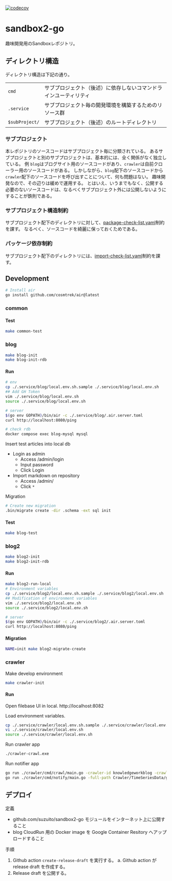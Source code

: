 [![codecov](https://codecov.io/gh/suzuito/sandbox2-go/graph/badge.svg?token=Rj1wZ7rRgW)](https://codecov.io/gh/suzuito/sandbox2-go)

# sandbox2-go

趣味開発用のSandboxレポジトリ。

## ディレクトリ構造

ディレクトリ構造は下記の通り。

|||
|---|---|
|`cmd`|サブプロジェクト（後述）に依存しないコマンドラインユーティリティ|
|`.service`|サブプロジェクト毎の開発環境を構築するためのリソース群|
|`$subProject/`|サブプロジェクト（後述）のルートディレクトリ|

### サブプロジェクト

本レポジトリのソースコードはサブプロジェクト毎に分類されている。
あるサブプロジェクトと別のサブプロジェクトは、基本的には、全く関係がなく独立している。
例 `blog`はブログサイト用のソースコードがあり、`crawler`は自前クローラー用のソースコードがある。
しかしながら、`blog`配下のソースコードから`crawler`配下のソースコードを呼び出すことについて、何も問題はない。
趣味開発なので、その辺りは緩めで運用する。
とはいえ、いうまでもなく、公開する必要のないソースコードは、なるべくサブプロジェクト外には公開しないようにすることが鉄則である。

### サブプロジェクト構造制約

サブプロジェクト配下のディレクトリに対して、[package-check-list.yaml](./package-check-list.yaml)制約を課す。
なるべく、ソースコードを綺麗に保っておくためである。

### パッケージ依存制約

サブプロジェクト配下のディレクトリには、[import-check-list.yaml](./import-check-list.yaml)制約を課す。

## Development

```bash
# Install air
go install github.com/cosmtrek/air@latest
```

### common

#### Test

```bash
make common-test
```

### blog

```bash
make blog-init
make blog-init-rdb
```

#### Run

```bash
# env
cp ./.service/blog/local.env.sh.sample ./.service/blog/local.env.sh
## Add GH Token
vim ./.service/blog/local.env.sh
source ./.service/blog/local.env.sh

# server
$(go env GOPATH)/bin/air -c ./.service/blog/.air.server.toml
curl http://localhost:8080/ping

# check rdb
docker compose exec blog-mysql mysql
```

Insert test articles into local db

- Login as admin
  - Access /admin/login
  - Input password
  - Click Login
- Import markdown on repository
  - Access /admin/
  - Click `*`

Migration

```bash
# Create new migration
.bin/migrate create -dir .schema -ext sql init
```

#### Test

```bash
make blog-test
```

### blog2

```bash
make blog2-init
make blog2-init-rdb
```

#### Run

```bash
make blog2-run-local
# Environment variables
cp ./.service/blog2/local.env.sh.sample ./.service/blog2/local.env.sh
## Modification of environment variables
vim ./.service/blog2/local.env.sh
source ./.service/blog2/local.env.sh

# server
$(go env GOPATH)/bin/air -c ./.service/blog2/.air.server.toml
curl http://localhost:8080/ping
```

#### Migration

```bash
NAME=init make blog2-migrate-create
```

### crawler

Make develop environment

```bash
make crawler-init
```

#### Run

Open filebase UI in local.
http://localhost:8082

Load environment variables.

```bash
cp ./.service/crawler/local.env.sh.sample ./.service/crawler/local.env.sh
vi ./.service/crawler/local.env.sh
source ./.service/crawler/local.env.sh
```

Run crawler app

```bash
./crawler-crawl.exe
```

Run notifier app

```bash
go run ./crawler/cmd/crawl/main.go -crawler-id knowledgeworkblog -crawler-input-data '{"URL":"https://note.com/knowledgework/n/n4d7b97ff802c"}'
go run ./crawler/cmd/notify/main.go -full-path Crawler/TimeSeriesData/goblog/goblog-2023-08-14
```

## デプロイ

定義

- github.com/suzuito/sandbox2-go モジュールをインターネット上に公開すること
- blog CloudRun 用の Docker image を Google Container Resitory へアップロードすること

手順

1. Github action `create-release-draft` を実行する。
  a. Github action が release draft を作成する。
2. Release draft を公開する。

